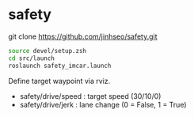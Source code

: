 # safety
git clone https://github.com/jinhseo/safety.git
```bash
source devel/setup.zsh  
cd src/launch  
roslaunch safety_imcar.launch  
```
Define target waypoint via rviz.  
* safety/drive/speed : target speed (30/10/0)
* safety/drive/jerk  : lane change  (0 = False, 1 = True) 

